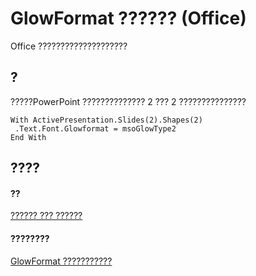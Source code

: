 
# GlowFormat ?????? (Office)

Office ????????????????????


## ?

?????PowerPoint ?????????????? 2 ??? 2 ???????????????


```
With ActivePresentation.Slides(2).Shapes(2) 
 .Text.Font.Glowformat = msoGlowType2 
End With 

```


## ????


#### ??


[?????? ??? ??????](499c789a-aba2-0fad-649a-0ea964cd3b5e.md)
#### ????????


[GlowFormat ???????????](http://msdn.microsoft.com/library/8d12e270-0b8b-930b-9c74-694b02a3a228%28Office.15%29.aspx)
